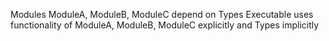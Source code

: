 
Modules ModuleA, ModuleB, ModuleC depend on Types
Executable uses functionality of ModuleA, ModuleB, ModuleC explicitly and Types implicitly


